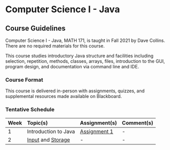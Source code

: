 # Computer Science I - Java

## Course Guidelines

Computer Science I - Java, MATH 171, is taught in Fall 2021 by Dave Collins. There are no required materials for this 
course.

This course studies introductory Java structure and facilities including selection, repetition, methods, classes, 
arrays, files, introduction to the GUI, program design, and documentation via command line and IDE.

### Course Format

This course is delivered in-person with assignments, quizzes, and supplemental resources made available on Blackboard.

### Tentative Schedule

| Week | Topic(s)                                                                                                                                                                                                                                          | Assignment(s)                                                                                                                      | Comment(s) |
|:-----|:--------------------------------------------------------------------------------------------------------------------------------------------------------------------------------------------------------------------------------------------------|:-----------------------------------------------------------------------------------------------------------------------------------|:-----------|
| 1    | Introduction to Java                                                                                                                                                                                                                              | [Assignment 1](https://github.com/muzzarellimj/swic/blob/master/computer-science-i-java/assignment/assignment-1/src/Schedule.java) | -          |
| 2    | [Input](https://github.com/muzzarellimj/swic/blob/master/computer-science-i-java/note/week-2-input-storage/input.md) and [Storage](https://github.com/muzzarellimj/swic/blob/master/computer-science-i-java/note/week-2-input-storage/storage.md) | -                                                                                                                                  | -          |